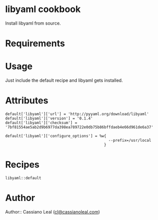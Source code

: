 # libyaml cookbook

Install libyaml from source.

# Requirements

# Usage

Just include the default recipe and libyaml gets installed.

# Attributes

    default['libyaml']['url'] = 'http://pyyaml.org/download/libyaml'
    default['libyaml']['version'] = '0.1.4'
    default['libyaml']['checksum'] = '7bf81554ae5ab2d9b6977da398ea789722e0db75b86bffdaeb4e66d961de6a37'

    default['libyaml']['configure_options'] = %w{
                                                  --prefix=/usr/local
                                                }

# Recipes

    libyaml::default

# Author

Author:: Cassiano Leal (cl@cassianoleal.com)
